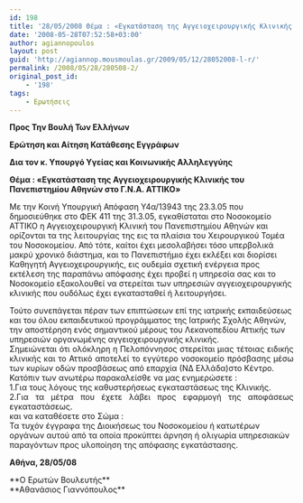 ```yaml
---
id: 198
title: '28/05/2008 Θέμα : «Εγκατάσταση της Αγγειοχειρουργικής Κλινικής του Πανεπιστημίου Αθηνών στο Γ.Ν.Α. ΑΤΤΙΚΟ»'
date: '2008-05-28T07:52:58+03:00'
author: agiannopoulos
layout: post
guid: 'http://agiannop.mousmoulas.gr/2009/05/12/28052008-l-r/'
permalink: /2008/05/28/280508-2/
original_post_id:
    - '198'
tags:
    - Ερωτήσεις
---
```


**Προς Την Βουλή Των Ελλήνων**

**Ερώτηση και Αίτηση Κατάθεσης Εγγράφων**

**Δια τον κ. Υπουργό Υγείας και Κοινωνικής Αλληλεγγύης**

**Θέμα : «Εγκατάσταση της Αγγειοχειρουργικής Κλινικής του Πανεπιστημίου Αθηνών στο Γ.Ν.Α. ΑΤΤΙΚΟ»**

Με την Κοινή Υπουργική Απόφαση Υ4α/13943 της 23.3.05 που δημοσιεύθηκε στο ΦΕΚ 411 της 31.3.05, εγκαθίσταται στο Νοσοκομείο ΑΤΤΙΚΟ η Αγγειοχειρουργική Κλινική του Πανεπιστημίου Αθηνών και ορίζονται τα της λειτουργίας της εις τα πλαίσια του Χειρουργικού Τομέα του Νοσοκομείου. Από τότε, καίτοι έχει μεσολαβήσει τόσο υπερβολικά μακρύ χρονικό διάστημα, και το Πανεπιστήμιο έχει εκλέξει και διορίσει Καθηγητή Αγγειοχειρουργικής, εις ουδεμία σχετική ενέργεια προς εκτέλεση της παραπάνω απόφασης έχει προβεί η υπηρεσία σας και το Νοσοκομείο εξακολουθεί να στερείται των υπηρεσιών αγγειοχειρουργικής κλινικής που ουδόλως έχει εγκατασταθεί ή λειτουργήσει.

<div style="text-align:justify;"></div>Τούτο συνεπάγεται πέραν των επιπτώσεων επί της ιατρικής εκπαιδεύσεως και του όλου εκπαιδευτικού προγράμματος της Ιατρικής Σχολής Αθηνών, την αποστέρηση ενός σημαντικού μέρους του Λεκανοπεδίου Αττικής των υπηρεσιών οργανωμένης αγγειοχειρουργικής κλινικής.

<div style="text-align:justify;">Σημειώνεται ότι ολόκληρη η Πελοπόννησος στερείται μιας τέτοιας ειδικής κλινικής και το Αττικό αποτελεί το εγγύτερο νοσοκομείο πρόσβασης μέσω των κυρίων οδών προσβάσεως από επαρχία (ΝΔ Ελλάδα)στο Κέντρο.</div><div style="text-align:justify;">Κατόπιν των ανωτέρω παρακαλείσθε να μας ενημερώσετε :</div><div style="text-align:justify;">1.Για τους λόγους της καθυστερήσεως εγκαταστάσεως της Κλινικής.</div><div style="text-align:justify;">2.Για τα μέτρα που έχετε λάβει προς εφαρμογή της αποφάσεως εγκαταστάσεως.</div><div style="text-align:justify;">και να καταθέσετε στο Σώμα :</div><div style="text-align:justify;"></div>Τα τυχόν έγγραφα της Διοικήσεως του Νοσοκομείου ή κατωτέρων οργάνων αυτού από τα οποία προκύπτει άρνηση ή ολιγωρία υπηρεσιακών παραγόντων προς υλοποίηση της απόφασης εγκατάστασης.

**Αθήνα, 28/05/08**

<div style="text-align:center;"></div>**Ο Ερωτών Βουλευτής**

<div style="text-align:center;"></div>**Αθανάσιος Γιαννόπουλος**